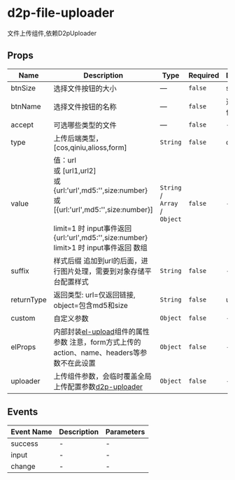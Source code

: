 # d2p-file-uploader

文件上传组件,依赖D2pUploader

## Props

<!-- @vuese:d2p-file-uploader:props:start -->
|Name|Description|Type|Required|Default|
|---|---|---|---|---|
|btnSize|选择文件按钮的大小|—|`false`|small|
|btnName|选择文件按钮的名称|—|`false`|选择文件|
|accept|可选哪些类型的文件|—|`false`|-|
|type|上传后端类型，[cos,qiniu,alioss,form]|`String`|`false`|cos|
|value|值：url<br/> 或 [url1,url2]<br/> 或 {url:'url',md5:'',size:number}<br/> 或 [{url:'url',md5:'',size:number}]<br/> <br/> limit=1 时 input事件返回 {url:'url',md5:'',size:number}<br/> limit>1 时 input事件返回 数组<br/>|`String` /  `Array` /  `Object`|`false`|-|
|suffix|样式后缀 追加到url的后面，进行图片处理，需要到对象存储平台配置样式|`String`|`false`|-|
|returnType|返回类型: url=仅返回链接, object=包含md5和size|`String`|`false`|url|
|custom|自定义参数|`Object`|`false`|-|
|elProps|内部封装[el-upload](https://element.eleme.cn/#/zh-CN/component/upload)组件的属性参数 注意，form方式上传的action、name、headers等参数不在此设置|`Object`|`false`|-|
|uploader|上传组件参数，会临时覆盖全局上传配置参数[d2p-uploader](/guide/extends/uploader.html)|`Object`|`false`|-|

<!-- @vuese:d2p-file-uploader:props:end -->


## Events

<!-- @vuese:d2p-file-uploader:events:start -->
|Event Name|Description|Parameters|
|---|---|---|
|success|-|-|
|input|-|-|
|change|-|-|

<!-- @vuese:d2p-file-uploader:events:end -->


